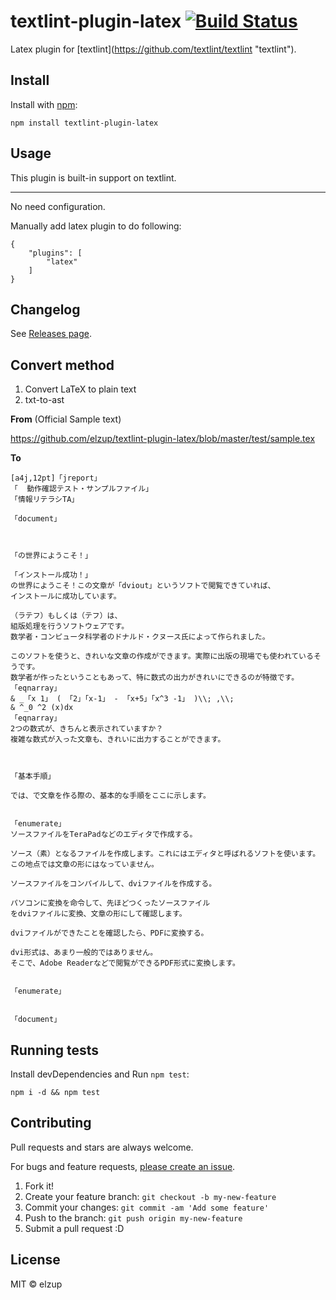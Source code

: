 # textlint-plugin-latex [![Build Status](https://travis-ci.org/elzup/textlint-plugin-latex.svg?branch=master)](https://travis-ci.org/elzup/textlint-plugin-latex)

Latex plugin for [textlint](https://github.com/textlint/textlint &#34;textlint&#34;).

## Install

Install with [npm](https://www.npmjs.com/):

    npm install textlint-plugin-latex

## Usage

This plugin is built-in support on textlint.

---

No need configuration.

Manually add latex plugin to do following:

```
{
    "plugins": [
        "latex"
    ]
}
```

## Changelog

See [Releases page](https://github.com/elzup/textlint-plugin-latex/releases).



## Convert method
1. Convert LaTeX to plain text
2. txt-to-ast

**From** (Official Sample text)

https://github.com/elzup/textlint-plugin-latex/blob/master/test/sample.tex

**To**

```
[a4j,12pt]「jreport」
「  動作確認テスト・サンプルファイル」
「情報リテラシTA」

「document」



「の世界にようこそ！」

「インストール成功！」
の世界にようこそ！この文章が「dviout」というソフトで閲覧できていれば、
インストールに成功しています。

（ラテフ）もしくは（テフ）は、
組版処理を行うソフトウェアです。
数学者・コンピュータ科学者のドナルド・クヌース氏によって作られました。

このソフトを使うと、きれいな文章の作成ができます。実際に出版の現場でも使われているそうです。
数学者が作ったということもあって、特に数式の出力がきれいにできるのが特徴です。
「eqnarray」
& _「x 1」 ( 「2」「x-1」 - 「x+5」「x^3 -1」 )\\; ,\\;
& ^_0 ^2 (x)dx
「eqnarray」
2つの数式が、きちんと表示されていますか？
複雑な数式が入った文章も、きれいに出力することができます。



「基本手順」

では、で文章を作る際の、基本的な手順をここに示します。


「enumerate」
ソースファイルをTeraPadなどのエディタで作成する。

ソース（素）となるファイルを作成します。これにはエディタと呼ばれるソフトを使います。
この地点では文章の形にはなっていません。

ソースファイルをコンパイルして、dviファイルを作成する。

パソコンに変換を命令して、先ほどつくったソースファイル
をdviファイルに変換、文章の形にして確認します。

dviファイルができたことを確認したら、PDFに変換する。

dvi形式は、あまり一般的ではありません。
そこで、Adobe Readerなどで閲覧ができるPDF形式に変換します。


「enumerate」


「document」
```


## Running tests

Install devDependencies and Run `npm test`:

    npm i -d && npm test

## Contributing

Pull requests and stars are always welcome.

For bugs and feature requests, [please create an issue](https://github.com/textlint/textlint/issues).

1. Fork it!
2. Create your feature branch: `git checkout -b my-new-feature`
3. Commit your changes: `git commit -am 'Add some feature'`
4. Push to the branch: `git push origin my-new-feature`
5. Submit a pull request :D

## License

MIT © elzup
